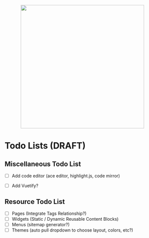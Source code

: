 <p align="center"><img src="https://jeremysarda-site.now.sh/_nuxt/4b1a06448cc6fc123df2206e7f11029d.svg" width="400"></p>

# Todo Lists (DRAFT)

## Miscellaneous Todo List

- [ ] Add code editor (ace editor, highlight.js, code mirror)
- [ ] Add Vuetify?


## Resource Todo List

- [ ] Pages (Integrate Tags Relationship?)
- [ ] Widgets (Static / Dynamic Reusable Content Blocks)
- [ ] Menus (sitemap generator?)
- [ ] Themes (auto pull dropdown to choose layout, colors, etc?)